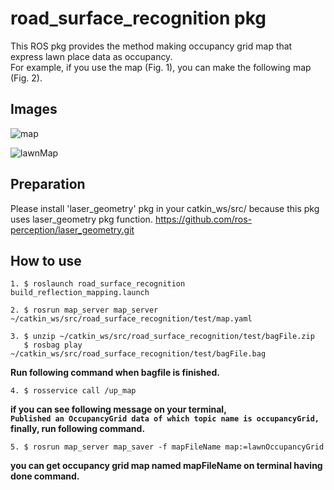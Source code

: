 # road_surface_recognition pkg

This ROS pkg provides the method making occupancy grid map that express lawn place data as occupancy.  
For example, if you use the map (Fig. 1), you can make the following map (Fig. 2). 

## Images
![map](https://raw.githubusercontent.com/road_surface_recognition/images/map.pgm)

![lawnMap](https://raw.githubusercontent.com/road_surface_recognition/images/lawnMap.pgm)


## Preparation

Please install 'laser_geometry' pkg in your catkin_ws/src/ because this pkg uses laser_geometry pkg function.
<https://github.com/ros-perception/laser_geometry.git>

## How to use

    1. $ roslaunch road_surface_recognition build_reflection_mapping.launch

    2. $ rosrun map_server map_server ~/catkin_ws/src/road_surface_recognition/test/map.yaml

    3. $ unzip ~/catkin_ws/src/road_surface_recognition/test/bagFile.zip  
       $ rosbag play ~/catkin_ws/src/road_surface_recognition/test/bagFile.bag

**Run following command when bagfile is finished.**

    4. $ rosservice call /up_map 

**if you can see following message on your terminal,**  
**`Published an OccupancyGrid data of which topic name is occupancyGrid,`**  
**finally, run following command.**
 
    5. $ rosrun map_server map_saver -f mapFileName map:=lawnOccupancyGrid
 
**you can get occupancy grid map named mapFileName on terminal having done command.**


